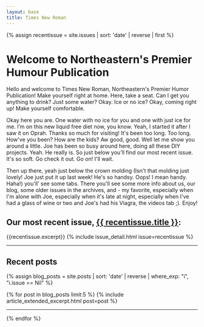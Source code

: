 ```yaml
---
layout: base
title: Times New Roman
---
```


{% assign recentissue = site.issues | sort: 'date' | reverse | first %}

# Welcome to Northeastern's Premier Humour Publication


Hello and welcome to Times New Roman, Northeastern's Premier Humor
Publication! Make yourself right at home. Here, take a seat.
Can I get you anything to drink? Just some water? Okay.
Ice or no ice? Okay, coming right up! Make yourself comfortable.



Okay here you are. One water with no ice for you and
one with just ice for me. I’m on this new liquid free diet
now, you know. Yeah, I started it after I saw it on Oprah.
Thanks so much for visiting! It's been too long. Too long.
How've you been? How are the kids? Aw good, good.
Well let me show you around a little. Joe has been so
busy around here, doing all these DIY projects. Yeah.
He really is. So just below you'll find our most recent issue.
It's so soft. Go check it out. Go on! I'll wait.



Then up there, yeah just below the crown
molding (Isn't that molding just lovely! Joe just put it up
last week! He's so handsy. Oops! I mean handy. Haha!) you'll’
see some tabs. There you'll see some more info about us,
our blog, some older issues in the archives, and - my
favorite, especially when I'm alone with Joe, especially
when it's late at night, especially when I've had a glass
of wine or two and Joe's had his Viagra, the videos tab ;).
Enjoy!

<p></p>

## Our most recent issue, [{{ recentissue.title }}]({{recentissue.url}}):

{{recentissue.excerpt}}
{% include issue_detail.html issue=recentissue %}


---

## Recent posts

{% assign blog_posts = site.posts | sort: 'date' | reverse | where_exp: "i", "i.issue == Nil" %}

{% for post in blog_posts limit:5 %}
    {% include article_extended_excerpt.html post=post %}

---

{% endfor %}

